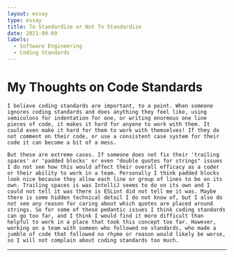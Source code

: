 ```yaml
---
layout: essay
type: essay
title: To Standardize or Not To Standardize
date: 2021-09-09
labels:
  - Software Engineering
  - Coding Standards
---
```


# My Thoughts on Code Standards

	I believe coding standards are important, to a point. When someone ignores coding standards and does anything they feel like, using semicolons for indentation for one, or writing enormous one line pieces of code, it makes it hard for anyone to work with them. It could even make it hard for them to work with themselves! If they do not comment on their code, or use a consistent case system for their code it can become a bit of a mess. 
  
	But these are extreme cases. If someone does not fix their 'trailing spaces' or 'padded blocks' or even "double quotes for strings" issues I do not see how this would affect their overall efficacy as a coder or their ability to work in a team. Personally I think padded blocks look nice because they allow each line or group of lines to be on its own. Trailing spaces is was IntelliJ seems to do on its own and I could not tell it was there is ESLint did not tell me it was. Maybe there is some hidden technical detail I do not know of, but I also do not see any reason for caring about which quotes are placed around strings. So for some of these pedantic issues I think coding standards can go too far, and I think I would find it more difficult than helpful to work in a place that took this concept too far. However, working on a team with someon who followed no standards, who made a jumble of code that followed no rhyme or reason would likely be worse, so I will not complain about coding standards too much.
  
  -----
